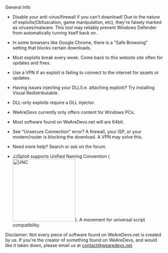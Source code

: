 General Info

* Disable your anti-virus/firewall if you can't download! Due to the nature of exploits(Obfuscation, game manipulation, etc), they're falsely marked as viruses/malware. This tool may reliably prevent Windows Defender from automatically turning itself back on.

* In some browsers like Google Chrome, there is a "Safe Browsing" setting that blocks certain downloads.

* Most exploits break every week. Come back to this website site often for updates and fixes.

* Use a VPN if an exploit is failing to connect to the internet for assets or updates.

* Having issues injecting your DLL(I.e. attaching exploit)? Try installing Visual Redistributable.

* DLL-only exploits require a DLL injector.

* WeAreDevs currently only offers content for Windows PCs.

* Most software found on WeAreDevs.net will are 64bit.

* See "Unsecure Connection" error? A firewall, your ISP, or your modem/router is blocking the download. A VPN may solve this.

* Need more help? Search or ask on the forum.

* JJSploit supports Unified Naming Convention (<img src="https://wearedevs.net/images/unc.png" alt="UNC" height="200"/>). A movement for universal script compatibility.

Disclaimer: Not every piece of software found on WeAreDevs.net is created by us. If you're the creator of something found on WeAreDevs, and would like it taken down, please email us at contact@wearedevs.net.
